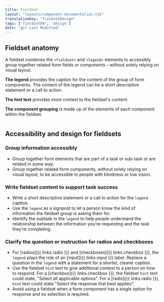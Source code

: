 ```yaml
---
title: Fieldset
layout: "layouts/component-documentation.njk"
translationKey: "fieldsetDesign"
tags: ['fieldsetEN', 'design']
date: "git Last Modified"
---
```


## Fieldset anatomy

A fieldset combines the `<fieldset>` and `<legend>` elements to accessibly group together related form fields or components – without solely relying on visual layout.

**The legend** provides the caption for the content of the group of form components. The content of the legend can be a short descriptive statement or a call to action.

**The hint text** provides more context to the fieldset's content.

**The component grouping** is made up of the elements of each component within the fieldset.

<img class="b-sm b-gray p-400" src="/images/en/anatomy/gcds-fieldset-anatomy.svg" alt=""/>

## Accessibility and design for fieldsets

### Group information accessibly

- Group together form elements that are part of a task or sub-task or are related in some way.
- Group together related form components, without solely relying on visual layout, to be accessible to people with blindness or low vision.

### Write fieldset content to support task success

- Write a short descriptive statement or a call to action for the `legend` caption.
- Use the `legend` as a signpost to let a person know the kind of information the fieldset group is asking them for.
- Identify the subtask in the `legend` to help people understand the relationship between the information you're requesting and the task they're completing.

### Clarify the question or instruction for radios and checkboxes

- For [radios]({{ links.radio }}) and [checkboxes]({{ links.checkbox }}), the `legend` plays the role of an [input]({{ links.input }}) label. Replace a question in the `legend` with a statement for a shorter, clearer caption.
- Use the fieldset `hint` text to give additional context to a person on how to respond. For a [checkbox]({{ links.checkbox }}), the fieldset `hint` text could state, "Select all applicable options". For a [radio]({{ links.radio }}), `hint` text could state "Select the response that best applies".
- Avoid using a fieldset when a form component has a single option for response and no selection is required.

